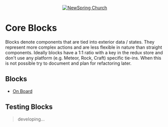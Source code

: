 <p align="center" >
  <a href="http://newspring.cc">
    <img src="https://s3.amazonaws.com/ns.images/newspring/icons/newspring-church-logo-black.png" alt="NewSpring Church" title="NewSpring Church" />
  </a>
</p>

Core Blocks
=======================

Blocks denote components that are tied into exterior data / states. They represent more complex actions and are less flexible in nature than straight components. Ideally blocks have a 1:1 ratio with a key in the redux store and don't use any platform (e.g. Meteor, Rock, Craft) specific tie-ins. When this is not possible try to document and plan for refactoring later.

## Blocks

- [On Board](./accounts/README.md)


## Testing Blocks

> developing...
